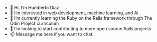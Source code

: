- 👋 Hi, I’m Humberto Diaz
- 👀 I’m interested in web development, machine learning, and AI .
- 🌱 I’m currently learning the Ruby on the Rails framework through The Odin Project curriculum 
- 💞️ I’m looking to start contributing to more open source Rails projects 
- 📫 Message me here if you want to chat. 
<!---
humbertodiazp/humbertodiazp is a ✨ special ✨ repository because its `README.md` (this file) appears on your GitHub profile.
You can click the Preview link to take a look at your changes.
--->
